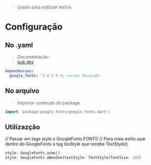 >Usado para estilizar textos
# Configuração
## No .yaml
>Documentação: <br>
[pub.dev](https://pub.dev/packages/google_fonts)<br>
```yaml
dependencies:
  google_fonts: ^3.0.1 # Ou versao desejada
```
## No arquivo
>Importar conteudo do package
```dart
import 'package:google_fonts/google_fonts.dart';
```
## Utilizazção
// Passar em tags style o GoogleFonts.FONT()
// Para mais estilo usar dentro do GoogleFonts a tag texStyle que recebe TextStyle()
```dart
style: GoogleFonts.acme()
style: GoogleFonts.aBeeZee(textStyle: TextStyle(fontSize: 10))
```